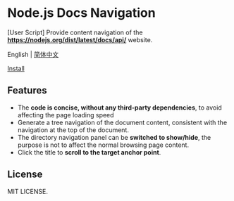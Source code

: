# Node.js Docs Navigation

[User Script] Provide content navigation of the **https://nodejs.org/dist/latest/docs/api/** website.

English | [简体中文](./README.zh-CN.md)

[Install](https://greasyfork.org/scripts/431440-nodejs-document-content-navigation)

## Features

- The **code is concise, without any third-party dependencies**, to avoid affecting the page loading speed
- Generate a tree navigation of the document content, consistent with the navigation at the top of the document.
- The directory navigation panel can be **switched to show/hide**, the purpose is not to affect the normal browsing page content.
- Click the title to **scroll to the target anchor point**.

## License

MIT LICENSE.
